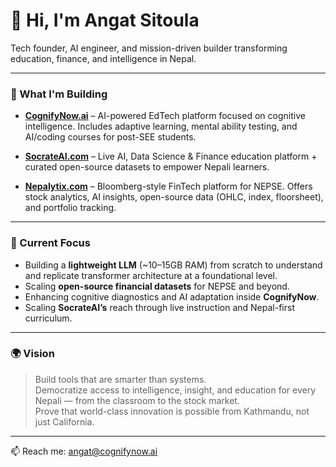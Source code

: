 # 👋 Hi, I'm Angat Sitoula

Tech founder, AI engineer, and mission-driven builder transforming education, finance, and intelligence in Nepal.

---

### 🚀 What I'm Building

- **[CognifyNow.ai](https://cognifynow.ai)** – AI-powered EdTech platform focused on cognitive intelligence. Includes adaptive learning, mental ability testing, and AI/coding courses for post-SEE students.

- **[SocrateAI.com](https://socrateai.com)** – Live AI, Data Science & Finance education platform + curated open-source datasets to empower Nepali learners.

- **[Nepalytix.com](https://nepalytix.com)** – Bloomberg-style FinTech platform for NEPSE. Offers stock analytics, AI insights, open-source data (OHLC, index, floorsheet), and portfolio tracking.

---

### 🧠 Current Focus

- Building a **lightweight LLM** (~10–15GB RAM) from scratch to understand and replicate transformer architecture at a foundational level.
- Scaling **open-source financial datasets** for NEPSE and beyond.
- Enhancing cognitive diagnostics and AI adaptation inside **CognifyNow**.
- Scaling **SocrateAI’s** reach through live instruction and Nepal-first curriculum.

---

### 🌍 Vision

> Build tools that are smarter than systems.  
> Democratize access to intelligence, insight, and education for every Nepali — from the classroom to the stock market.  
> Prove that world-class innovation is possible from Kathmandu, not just California.

---

📫 Reach me: angat@cognifynow.ai
